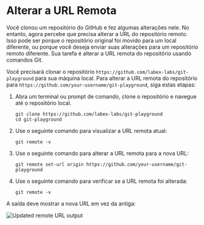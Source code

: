 # Alterar a URL Remota

Você clonou um repositório do GitHub e fez algumas alterações nele. No entanto, agora percebe que precisa alterar a URL do repositório remoto. Isso pode ser porque o repositório original foi movido para um local diferente, ou porque você deseja enviar suas alterações para um repositório remoto diferente. Sua tarefa é alterar a URL remota do repositório usando comandos Git.

Você precisará clonar o repositório `https://github.com/labex-labs/git-playground` para sua máquina local. Para alterar a URL remota do repositório para `https://github.com/your-username/git-playground`, siga estas etapas:

1. Abra um terminal ou prompt de comando, clone o repositório e navegue até o repositório local.
   ```
   git clone https://github.com/labex-labs/git-playground
   cd git-playground
   ```
2. Use o seguinte comando para visualizar a URL remota atual:
   ```
   git remote -v
   ```
3. Use o seguinte comando para alterar a URL remota para a nova URL:
   ```
   git remote set-url origin https://github.com/your-username/git-playground
   ```
4. Use o seguinte comando para verificar se a URL remota foi alterada:
   ```
   git remote -v
   ```

A saída deve mostrar a nova URL em vez da antiga:

![Updated remote URL output](../assets/challenge-change-remote-url-step1-1.png)
